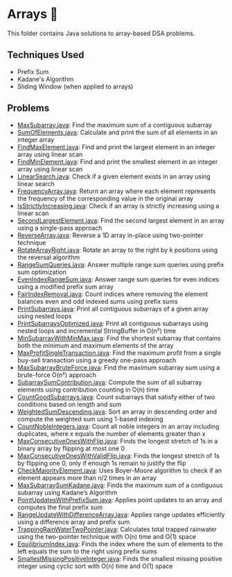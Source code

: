 # Arrays 🧮

This folder contains Java solutions to array-based DSA problems.

## Techniques Used
- Prefix Sum
- Kadane's Algorithm
- Sliding Window (when applied to arrays)

## Problems
- [MaxSubarray.java](MaxSubarray.java): Find the maximum sum of a contiguous subarray
- [SumOfElements.java](../Arrays/SumOfElements.java): Calculate and print the sum of all elements in an integer array
- [FindMaxElement.java](../Arrays/FindMaxElement.java): Find and print the largest element in an integer array using linear scan
- [FindMinElement.java](../Arrays/FindMinElement.java): Find and print the smallest element in an integer array using linear scan
- [LinearSearch.java](../Arrays/LinearSearch.java): Check if a given element exists in an array using linear search
- [FrequencyArray.java](../Arrays/FrequencyArray.java): Return an array where each element represents the frequency of the corresponding value in the original array
- [IsStrictlyIncreasing.java](../Arrays/IsStrictlyIncreasing.java): Check if an array is strictly increasing using a linear scan
- [SecondLargestElement.java](../Arrays/SecondLargestElement.java): Find the second largest element in an array using a single-pass approach
- [ReverseArray.java](ReverseArray.java): Reverse a 1D array in-place using two-pointer technique
- [RotateArrayRight.java](RotateArrayRight.java): Rotate an array to the right by k positions using the reversal algorithm
- [RangeSumQueries.java](RangeSumQueries.java): Answer multiple range sum queries using prefix sum optimization
- [EvenIndexRangeSum.java](EvenIndexRangeSum.java): Answer range sum queries for even indices using a modified prefix sum array
- [FairIndexRemoval.java](FairIndexRemoval.java): Count indices where removing the element balances even and odd indexed sums using prefix sums
- [PrintSubarrays.java](PrintSubarrays.java): Print all contiguous subarrays of a given array using nested loops
- [PrintSubarraysOptimized.java](PrintSubarraysOptimized.java): Print all contiguous subarrays using nested loops and incremental StringBuffer in O(n²) time
- [MinSubarrayWithMinMax.java](MinSubarrayWithMinMax.java): Find the shortest subarray that contains both the minimum and maximum elements of the array
- [MaxProfitSingleTransaction.java](MaxProfitSingleTransaction.java): Find the maximum profit from a single buy-sell transaction using a greedy one-pass approach
- [MaxSubarrayBruteForce.java](MaxSubarrayBruteForce.java): Find the maximum subarray sum using a brute-force O(n²) approach
- [SubarraySumContribution.java](SubarraySumContribution.java): Compute the sum of all subarray elements using contribution counting in O(n) time
- [CountGoodSubarrays.java](CountGoodSubarrays.java): Count subarrays that satisfy either of two conditions based on length and sum
- [WeightedSumDescending.java](WeightedSumDescending.java): Sort an array in descending order and compute the weighted sum using 1-based indexing
- [CountNobleIntegers.java](CountNobleIntegers.java): Count all noble integers in an array including duplicates, where x equals the number of elements greater than x
- [MaxConsecutiveOnesWithFlip.java](MaxConsecutiveOnesWithFlip.java): Finds the longest stretch of 1s in a binary array by flipping at most one 0
- [MaxConsecutiveOnesWithValidFlip.java](MaxConsecutiveOnesWithValidFlip.java): Finds the longest stretch of 1s by flipping one 0, only if enough 1s remain to justify the flip
- [CheckMajorityElement.java](CheckMajorityElement.java): Uses Boyer-Moore algorithm to check if an element appears more than n/2 times in an array
- [MaxSubarraySumKadane.java](MaxSubarraySumKadane.java): Finds the maximum sum of a contiguous subarray using Kadane’s Algorithm
- [PointUpdatesWithPrefixSum.java](PointUpdatesWithPrefixSum.java): Applies point updates to an array and computes the final prefix sum
- [RangeUpdateWithDifferenceArray.java](RangeUpdateWithDifferenceArray.java): Applies range updates efficiently using a difference array and prefix sum
- [TrappingRainWaterTwoPointer.java](TrappingRainWaterTwoPointer.java): Calculates total trapped rainwater using the two-pointer technique with O(n) time and O(1) space
- [EquilibriumIndex.java](EquilibriumIndex.java): Finds the index where the sum of elements to the left equals the sum to the right using prefix sums
- [SmallestMissingPositiveInteger.java](SmallestMissingPositiveInteger.java): Finds the smallest missing positive integer using cyclic sort with O(n) time and O(1) space







